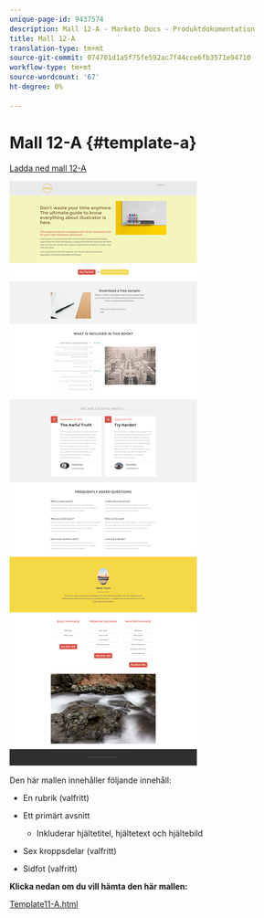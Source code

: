 ```yaml
---
unique-page-id: 9437574
description: Mall 12-A - Marketo Docs - Produktdokumentation
title: Mall 12-A
translation-type: tm+mt
source-git-commit: 074701d1a5f75fe592ac7f44cce6fb3571e94710
workflow-type: tm+mt
source-wordcount: '67'
ht-degree: 0%

---
```



# Mall 12-A {#template-a}

[Ladda ned mall 12-A](https://docs.marketo.com/download/attachments/9437574/template-12a.html?version=1&amp;modificationdate=1438211507000&amp;api=v2)

![](assets/image2015-8-4-14-3a23-3a23.png)

Den här mallen innehåller följande innehåll:

* En rubrik (valfritt)
* Ett primärt avsnitt

   * Inkluderar hjältetitel, hjältetext och hjältebild

* Sex kroppsdelar (valfritt)
* Sidfot (valfritt)

**Klicka nedan om du vill hämta den här mallen:**

[Template11-A.html](https://docs.marketo.com/download/attachments/9437574/template-12a.html?version=1&amp;modificationdate=1438211507000&amp;api=v2)
